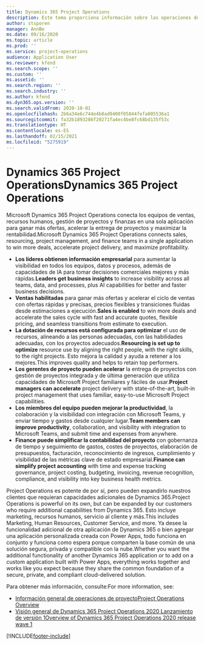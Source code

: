 ```yaml
---
title: Dynamics 365 Project Operations
description: Este tema proporciona información sobre las operaciones de proyectos de Dynamics 365.
author: stsporen
manager: AnnBe
ms.date: 09/16/2020
ms.topic: article
ms.prod: ''
ms.service: project-operations
audience: Application User
ms.reviewer: kfend
ms.search.scope: ''
ms.custom: ''
ms.assetid: ''
ms.search.region: ''
ms.search.industry: ''
ms.author: kfend
ms.dyn365.ops.version: ''
ms.search.validFrom: 2020-10-01
ms.openlocfilehash: 2b6a34e6c744e4b8ad9400f05844fefa005536a1
ms.sourcegitcommit: fa32b1893286f20271fa4ec4be8fc68bd135f53c
ms.translationtype: HT
ms.contentlocale: es-ES
ms.lasthandoff: 02/15/2021
ms.locfileid: "5275919"
---
```

# <a name="dynamics-365-project-operations"></a><span data-ttu-id="03dce-103">Dynamics 365 Project Operations</span><span class="sxs-lookup"><span data-stu-id="03dce-103">Dynamics 365 Project Operations</span></span>

<span data-ttu-id="03dce-104">Microsoft Dynamics 365 Project Operations conecta los equipos de ventas, recursos humanos, gestión de proyectos y finanzas en una sola aplicación para ganar más ofertas, acelerar la entrega de proyectos y maximizar la rentabilidad.</span><span class="sxs-lookup"><span data-stu-id="03dce-104">Microsoft Dynamics 365 Project Operations connects sales, resourcing, project management, and finance teams in a single application to win more deals, accelerate project delivery, and maximize profitability.</span></span>

-   <span data-ttu-id="03dce-105">**Los líderes obtienen información empresarial** para aumentar la visibilidad en todos los equipos, datos y procesos, además de capacidades de IA para tomar decisiones comerciales mejores y más rápidas.</span><span class="sxs-lookup"><span data-stu-id="03dce-105">**Leaders get business insights** to increase visibility across all teams, data, and processes, plus AI capabilities for better and faster business decisions.</span></span>
-   <span data-ttu-id="03dce-106">**Ventas habilitadas** para ganar más ofertas y acelerar el ciclo de ventas con ofertas rápidas y precisas, precios flexibles y transiciones fluidas desde estimaciones a ejecución.</span><span class="sxs-lookup"><span data-stu-id="03dce-106">**Sales is enabled** to win more deals and accelerate the sales cycle with fast and accurate quotes, flexible pricing, and seamless transitions from estimate to execution.</span></span>
-   <span data-ttu-id="03dce-107">**La dotación de recursos está configurada para optimizar** el uso de recursos, alineando a las personas adecuadas, con las habilidades adecuadas, con los proyectos adecuados.</span><span class="sxs-lookup"><span data-stu-id="03dce-107">**Resourcing is set up to optimize** resource use by aligning the right people, with the right skills, to the right projects.</span></span> <span data-ttu-id="03dce-108">Esto mejora la calidad y ayuda a retener a los mejores.</span><span class="sxs-lookup"><span data-stu-id="03dce-108">This improves quality and helps to retain top performers.</span></span>
-   <span data-ttu-id="03dce-109">**Los gerentes de proyecto pueden acelerar** la entrega de proyectos con gestión de proyectos integrada y de última generación que utiliza capacidades de Microsoft Project familiares y fáciles de usar.</span><span class="sxs-lookup"><span data-stu-id="03dce-109">**Project managers can accelerate** project delivery with state-of-the-art, built-in project management that uses familiar, easy-to-use Microsoft Project capabilities.</span></span>
-   <span data-ttu-id="03dce-110">**Los miembros del equipo pueden mejorar la productividad**, la colaboración y la visibilidad con integración con Microsoft Teams, y enviar tiempo y gastos desde cualquier lugar.</span><span class="sxs-lookup"><span data-stu-id="03dce-110">**Team members can improve productivity**, collaboration, and visibility with integration to Microsoft Teams, and submit time and expenses from anywhere.</span></span>
-   <span data-ttu-id="03dce-111">**Finance puede simplificar la contabilidad del proyecto** con gobernanza de tiempo y seguimiento de gastos, costes de proyectos, elaboración de presupuestos, facturación, reconocimiento de ingresos, cumplimiento y visibilidad de las métricas clave de estado empresarial.</span><span class="sxs-lookup"><span data-stu-id="03dce-111">**Finance can simplify project accounting** with time and expense tracking governance, project costing, budgeting, invoicing, revenue recognition, compliance, and visibility into key business health metrics.</span></span>

<span data-ttu-id="03dce-112">Project Operations es potente de por sí, pero pueden expandirlo nuestros clientes que requieran capacidades adicionales de Dynamics 365.</span><span class="sxs-lookup"><span data-stu-id="03dce-112">Project Operations is powerful on its own, but can be expanded by our customers who require additional capabilities from Dynamics 365.</span></span> <span data-ttu-id="03dce-113">Esto incluye marketing, recursos humanos, servicio al cliente y más.</span><span class="sxs-lookup"><span data-stu-id="03dce-113">This includes Marketing, Human Resources, Customer Service, and more.</span></span> <span data-ttu-id="03dce-114">Ya desee la funcionalidad adicional de otra aplicación de Dynamics 365 o bien agregar una aplicación personalizada creada con Power Apps, todo funciona en conjunto y funciona como espera porque comparten la base común de una solución segura, privada y compatible con la nube.</span><span class="sxs-lookup"><span data-stu-id="03dce-114">Whether you want the additional functionality of another Dynamics 365 application or to add on a custom application built with Power Apps, everything works together and works like you expect because they share the common foundation of a secure, private, and compliant cloud-delivered solution.</span></span>

<span data-ttu-id="03dce-115">Para obtener más información, consulte:</span><span class="sxs-lookup"><span data-stu-id="03dce-115">For more information, see:</span></span>

- [<span data-ttu-id="03dce-116">Información general de operaciones de proyecto</span><span class="sxs-lookup"><span data-stu-id="03dce-116">Project Operations Overview</span></span>](https://dynamics.microsoft.com/en-us/project-operations/overview/)
- [<span data-ttu-id="03dce-117">Visión general de Dynamics 365 Project Operations 2020 Lanzamiento de versión 1</span><span class="sxs-lookup"><span data-stu-id="03dce-117">Overview of Dynamics 365 Project Operations 2020 release wave 1</span></span>](https://docs.microsoft.com/dynamics365-release-plan/2020wave1/dynamics365-project-operations/)



[!INCLUDE[footer-include](includes/footer-banner.md)]